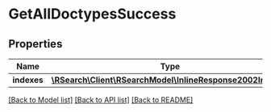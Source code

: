 # GetAllDoctypesSuccess

## Properties
Name | Type | Description | Notes
------------ | ------------- | ------------- | -------------
**indexes** | [**\RSearch\Client\RSearchModel\InlineResponse2002Indexes**](InlineResponse2002Indexes.md) |  | [optional] 

[[Back to Model list]](../README.md#documentation-for-models) [[Back to API list]](../README.md#documentation-for-api-endpoints) [[Back to README]](../README.md)



